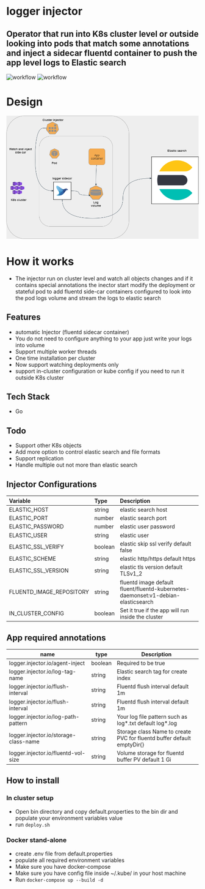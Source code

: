 # logger injector
## Operator that run into K8s cluster level or outside  looking into pods that match some annotations and inject a sidecar fluentd container to push the app level logs to Elastic search

![workflow](https://github.com/ragoob/logger-injector/actions/workflows/github-actions-lint.yml/badge.svg)
![workflow](https://github.com/ragoob/logger-injector/actions/workflows/github-actions-build.yml/badge.svg)


# Design 
[![N|Solid](https://raw.githubusercontent.com/ragoob/logger-injector/main/Injector.png)](#)

# How it works
- The injector run on cluster level and watch all objects changes and if it contains special annotations the inector start modify the deployment or stateful 
  pod to add fluentd side-car containers configured to look into the pod logs volume and stream the logs to elastic search 
  
## Features

- automatic Injector (fluentd sidecar container)
- You do not need to configure anything to your app just write your logs into volume
- Support multiple worker threads
- One time installation per cluster
- Now support watching deployments only
- support in-cluster configuration or kube config if you need to run it outside K8s cluster
## Tech Stack
- Go

## Todo
- Support other K8s objects
- Add more option to control elastic search and file formats
- Support replication
- Handle multiple out not more than elastic search  



## Injector Configurations
  | Variable       | Type         |Description| 
| :------------- |:-------------| :-----|
| ELASTIC_HOST   | string       | elastic search host 
| ELASTIC_PORT    | number        |  elastic search port  
| ELASTIC_PASSWORD    | number        |    elastic user password
| ELASTIC_USER    | string        |     elastic user   |
| ELASTIC_SSL_VERIFY    | boolean       |    elastic skip ssl verify  default false |
| ELASTIC_SCHEME    | string       |    elastic http/https  default https  |
| ELASTIC_SSL_VERSION    |string       |    elastic tls version  default TLSv1_2 |
| FLUENTD_IMAGE_REPOSITORY    |string       |  fluentd image default fluent/fluentd-kubernetes-daemonset:v1-debian-elasticsearch |
| IN_CLUSTER_CONFIG    |boolean       |  Set it true if the app will run inside the cluster  |

## App required annotations 
| name | type | Description |
| --------------- | --------------- | --------------- |
| logger.injector.io/agent-inject | boolean  | Required to be true |
| logger.injector.io/log-tag-name | string | Elastic search tag for create index |
| logger.injector.io/flush-interval | string | Fluentd flush interval default 1m |
| logger.injector.io/flush-interval | string | Fluentd flush interval default 1m |
| logger.injector.io/log-path-pattern | string | Your log file pattern such as log*.txt default log*.log |
| logger.injector.io/storage-class-name | string | Storage class Name to create PVC for fluentd buffer default emptyDir{} |
| logger.injector.io/fluentd-vol-size | string | Volume storage for fluentd buffer PV default 1 Gi |

## How to install
 ### In cluster setup
- Open bin directory and copy default.properties to the bin dir and populate your environment variables value
- run ``` deploy.sh ```
### Docker stand-alone
- create .env file from default.properties
- populate all required environment variables
- Make sure you have docker-compose 
- Make sure you have config file inside ~/.kube/ in your host machine
- Run ``` docker-compose up --build -d ```
